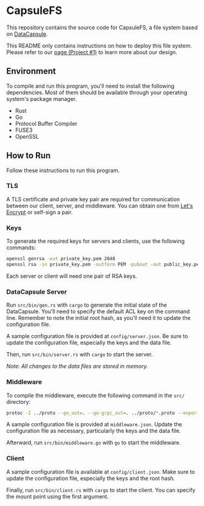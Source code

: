 # CapsuleFS

This repository contains the source code for CapsuleFS, a file system based on [DataCapsule](https://www2.eecs.berkeley.edu/Pubs/TechRpts/2020/EECS-2020-10.pdf).

This README only contains instructions on how to deploy this file system. Please refer to our [page (Project #1)](https://people.eecs.berkeley.edu/~kubitron/courses/cs262a-F23/index_projects.html) to learn more about our design.

## Environment
To compile and run this program, you'll need to install the following dependencies. Most of them should be available through your operating system's package manager.

- Rust
- Go
- Protocol Buffer Compiler
- FUSE3
- OpenSSL

## How to Run
Follow these instructions to run this program.

### TLS
A TLS certificate and private key pair are required for communication between our client, server, and middleware. You can obtain one from [Let's Encrypt](https://letsencrypt.org/) or self-sign a pair.

### Keys
To generate the required keys for servers and clients, use the following commands:
```bash
openssl genrsa -out private_key.pem 2048 
openssl rsa -in private_key.pem -outform PEM -pubout -out public_key.pem
```
Each server or client will need one pair of RSA keys.

### DataCapsule Server
Run `src/bin/gen.rs` with `cargo` to generate the initial state of the DataCapsule. You'll need to specify the default ACL key on the command line. Remember to note the initial root hash, as you'll need it to update the configuration file.

A sample configuration file is provided at `config/server.json`. Be sure to update the configuration file, especially the keys and the data file.

Then, run `src/bin/server.rs` with `cargo` to start the server.

*Note: All changes to the data files are stored in memory.*

### Middleware

To compile the middleware, execute the following command in the `src/` directory:
```bash
protoc -I ../proto --go_out=. --go-grpc_out=. ../proto/*.proto --experimental_allow_proto3_optional
```

A sample configuration file is provided at `middleware.json`. Update the configuration file as necessary, particularly the keys and the data file.

Afterward, run `src/bin/middleware.go` with `go` to start the middleware.

### Client
A sample configuration file is available at `config/client.json`. Make sure to update the configuration file, especially the keys and the root hash.

Finally, run `src/bin/client.rs` with `cargo` to start the client. You can specify the mount point using the first argument.

